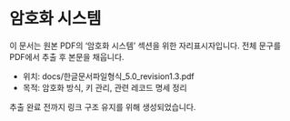 # 암호화 시스템

이 문서는 원본 PDF의 ‘암호화 시스템’ 섹션을 위한 자리표시자입니다. 전체 문구를 PDF에서 추출 후 본문을 채웁니다.

- 위치: docs/한글문서파일형식_5.0_revision1.3.pdf
- 목적: 암호화 방식, 키 관리, 관련 레코드 명세 정리

추출 완료 전까지 링크 구조 유지를 위해 생성되었습니다.
